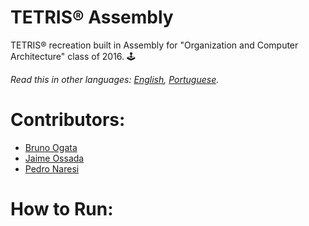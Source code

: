 # TETRIS® Assembly
TETRIS® recreation built in Assembly for "Organization and Computer Architecture" class of 2016. 🕹️

*Read this in other languages: [English](README.md), [Portuguese](README.pt-BR.md).*

# Contributors:
- [Bruno Ogata](https://github.com/brunoogata)
- [Jaime Ossada](https://github.com/JaimeJnior)
- [Pedro Naresi](https://github.com/pedronaresi)

# How to Run:

